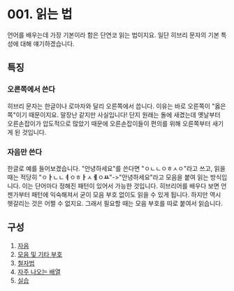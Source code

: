 # 001. 읽는 법
언어를 배우는데 가장 기본이라 함은 단연코 읽는 법이지요. 일단 히브리 문자의 기본 특성에 대해 얘기하겠습니다.
## 특징
### 오른쪽에서 쓴다
히브리 문자는 한글이나 로마자와 달리 오른쪽에서 씁니다. 이유는 바로 오른쪽이 "옳은 쪽"이기 때문이지요. 말장난 같지만 사실입니다!
단지 원래는 돌에 새겼는데 옛날부터 오른손잡이가 압도적으로 많았기 때문에 오른손잡이들이 편의를 위해 오른쪽부터 새기게 된 것입니다.
### 자음만 쓴다
한글로 예를 들어보겠습니다. "안녕하세요"를 쓴다면 "ㅇㄴㄴㅇㅎㅅㅇ"라고 쓰고,
읽을 때는 적당히 "ㅇ**ㅏ**ㄴㄴ**ㅕ**ㅇㅎ**ㅏ**ㅅ**ㅔ**ㅇ**ㅛ**"->"안녕하세요"라고 모음을 붙여 읽는 방식입니다.
이는 단어마다 정해진 패턴이 있어서 가능한 것입니다.
히브리어를 배우다 보면 언젠가부터 패턴에 익숙해져서 굳이 모음 부호 없이도 읽을 수 있게 됩니다.
하지만 역시 헷갈리는 것은 어쩔 수 없지요. 그래서 필요할 때는 모음 부호를 따로 붙여서 읽습니다.
## 구성
1. [자음](./01.consonants.md)
2. [모음 및 기타 부호](./02.diacritics.md)
3. [철자법](./03.spelling.md)
4. [자주 나오는 배열](./04.patterns.md)
5. [실습](./99.practice.md)

